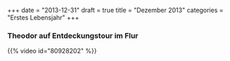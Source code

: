 +++
date = "2013-12-31"
draft = true
title = "Dezember 2013"
categories = "Erstes Lebensjahr"
+++

### Theodor auf Entdeckungstour im Flur

{{% video id="80928202" %}}